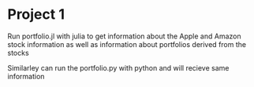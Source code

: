 # Project 1

Run portfolio.jl with julia to get information about the Apple and Amazon stock information as well as information about portfolios derived from the stocks

Similarley can run the portfolio.py with python and will recieve same information


